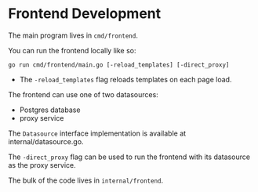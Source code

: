 # Frontend Development


The main program lives in `cmd/frontend`.

You can run the frontend locally like so:
```
go run cmd/frontend/main.go [-reload_templates] [-direct_proxy]
```
- The `-reload_templates` flag reloads templates on each page load.

The frontend can use one of two datasources:

- Postgres database
- proxy service

The `Datasource` interface implementation is available at internal/datasource.go.

The `-direct_proxy` flag can be used to run the frontend with its datasource as
the proxy service.


The bulk of the code lives in `internal/frontend`.

